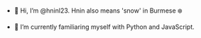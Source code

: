 - 👋 Hi, I’m @hninl23. Hnin also means 'snow' in Burmese ❄️

- 🌱 I’m currently familiaring myself with Python and JavaScript.


<!---
hninl23/hninl23 is a ✨ special ✨ repository because its `README.md` (this file) appears on your GitHub profile.
You can click the Preview link to take a look at your changes.
--->
